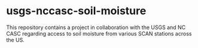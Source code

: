 # usgs-nccasc-soil-moisture
This repository contains a project in collaboration with the USGS and NC CASC regarding access to soil moisture from various SCAN stations across the US.

